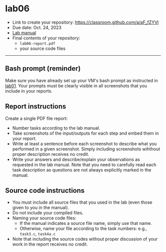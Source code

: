 # lab06
- Link to create your repository: https://classroom.github.com/a/aF_fZYVl
- Due date: Oct. 24, 2023
- [Lab manual](lab06-race-condition.pdf)
- Final contents of your repository:
  - `lab06-report.pdf`
  - your source code files
---
## Bash prompt (reminder)
Make sure you have already set up your VM's bash prompt as instructed in [lab01](https://github.com/ualbany-csi524-f23/lab01). Your prompts must be clearly visible in all screenshots that you include in your reports.

## Report instructions
Create a single PDF file report:
- Number tasks according to the lab manual.
- Take screenshots of the input/outputs for each step and embed them in your report.
- Write at least a sentence before each screenshot to describe what you performed in a given screenshot. Simply including screenshots wihthout proper description receives no credit.
- Write your answers and describe/explain your observations as requested in the lab manual. Note that you need to carefully read each task description as questions are not always explicitly marked in the manual.

## Source code instructions
- You must include all source files that you used in the lab (even those given to you in the manual).
- Do not include your compiled files.
- Naming your source code files:
  - If the manual indicates a source file name, simply use that name.
  - Otherwise, name your file according to the task numbers: e.g., `task3.c`, `task4a.c`
- Note that including the source codes without proper discussion of your work in the report receives no credit.
